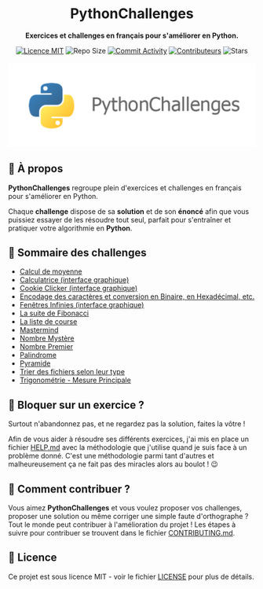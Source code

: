 <h1 align="center">PythonChallenges</h1>

<p align="center">
  <strong>Exercices et challenges en français pour s'améliorer en Python.</strong>
</p>

<p align="center">
  <a href="./LICENSE"><img src="https://img.shields.io/badge/licence-MIT-blue.svg" alt="Licence MIT"/></a>
  <img src="https://img.shields.io/github/repo-size/Divlo/PythonChallenges" alt="Repo Size">
  <a href="https://github.com/Divlo/PythonChallenges/commits/master"><img src="https://img.shields.io/github/commit-activity/w/Divlo/PythonChallenges" alt="Commit Activity"></a>
  <a href="https://github.com/Divlo/PythonChallenges/graphs/contributors"><img src="https://img.shields.io/github/contributors/Divlo/PythonChallenges" alt="Contributeurs"></a>
  <img src="https://img.shields.io/github/stars/Divlo/PythonChallenges?style=social" alt="Stars">
  <br> <br>
  <img src="./PythonChallenges.svg" alt="Python"/>
</p>

## 🐍 À propos
**PythonChallenges** regroupe plein d'exercices et challenges en français pour s'améliorer en Python.

Chaque **challenge** dispose de sa **solution** et de son **énoncé** afin que vous puissiez essayer de les résoudre tout seul, parfait pour s'entraîner et pratiquer votre algorithmie en **Python**. 

## 📖 Sommaire des challenges

- [Calcul de moyenne](./Calcul_de_moyenne)
- [Calculatrice (interface graphique)](./Calculatrice)
- [Cookie Clicker (interface graphique)](./Cookie_Clicker)
- [Encodage des caractères et conversion en Binaire, en Hexadécimal, etc.](./Encodage_caractere)
- [Fenêtres Infinies (interface graphique)](./Fenetres_Infinies)
- [La suite de Fibonacci](./Fibonacci)
- [La liste de course](./La_liste_de_course)
- [Mastermind](./Mastermind)
- [Nombre Mystère](./Nombre_mystere)
- [Nombre Premier](./Nombre_premier)
- [Palindrome](./Palindrome)
- [Pyramide](./Pyramide)
- [Trier des fichiers selon leur type](./Trier_des_fichiers)
- [Trigonométrie - Mesure Principale](./Trigonometrie_Mesure_Principale)

## 🧠 Bloquer sur un exercice ?

Surtout n'abandonnez pas, et ne regardez pas la solution, faites la vôtre !

Afin de vous aider à résoudre ses différents exercices, j'ai mis en place un fichier [HELP.md](./HELP.md) avec la méthodologie que j'utilise quand je suis face à un problème donné. C'est une méthodologie parmi tant d'autres et malheureusement ça ne fait pas des miracles alors au boulot ! 😉

## 🚀 Comment contribuer ? 

Vous aimez **PythonChallenges** et vous voulez proposer vos challenges, proposer une solution ou même corriger une simple faute d'orthographe ? 
Tout le monde peut contribuer à l'amélioration du projet !
Les étapes à suivre pour contribuer se trouvent dans le fichier [CONTRIBUTING.md](./CONTRIBUTING.md).

## 📄 Licence

Ce projet est sous licence MIT - voir le fichier [LICENSE](./LICENSE) pour plus de détails.
